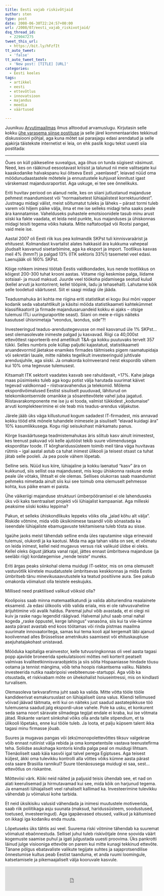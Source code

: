```yaml
---
title: Eesti vajab riskivõtjaid
author: sten
type: post
date: 2008-06-30T22:24:57+00:00
url: /2008/07/eesti_vajab_riskivotjaid/
dsq_thread_id:
  - 229047275
tweet_this_url:
  - https://bit.ly/hFzfIt
tt_auto_tweet:
  - 'false'
tt_auto_tweet_text:
  - 'New post: [TITLE] [URL]'
categories:
  - Eesti keeles
tags:
  - artikkel
  - eesti
  - ettevõtlus
  - innovatsioon
  - majandus
  - meedia
  - väärtused

---
```

Juunikuu [Arvutimaailmas][1] ilmus alltoodud arvamuslugu. Kirjutasin selle kokku [ühe varasema siinse postituse][2] ja selle järel kommentaarides tekkinud diskussiooni põhjal, aga kuna mõtet sai parasjagu edasi arendatud ja selle ajakirja täistekste internetist ei leia, on ehk paslik kogu tekst uuesti siia postitada:

* * *

Õues on küll päikeseline suvealgus, aga õhus on tunda sügisest väsimust. Need, kes on rääkinud eesootavast kriisist ja talunud nii meie valitsejate kui kaaskodanike halvakspanu kui õitseva Eesti „vaenlased“, leiavad nüüd oma möödunudaastastele mõtetele ja ennustustele kuhjuvat kinnitust igast värskemast majandusraportist. Aga uskuge, ei tee see õnnelikuks.

Eriti huvitav periood on alanud neile, kes on siiani jutlustanud majanduse pehmest maandumisest või &#8220;normaalsetest lühiajalistest korrektuuridest&#8221;. Justnagu midagi välist, meist sõltumatut tuleks ja läheks &#8211; pärast tormi tuleb varem või hiljem päike välja, ilma et me ise selleks midagi teha saaks peale ära kannatamise. Vahelduseks puhastele emotsioonidele tasub minu arust siiski ka fakte vaadata, et leida neid punkte, kus majanduses ja ühiskonnas midagi teisiti tegema võiks hakata. Mitte naftatootjad või Rootsi pangad, vaid meie ise.

<!--more-->

Aastal 2007 oli Eesti riik kus pea kolmandik SKPst tuli kinnisvaraärist ja ehitusest. Kolmandast kvartalist alates hakkasid ära kukkuma vahepeal jõudsalt kasvanud sisetarbimine, aga ka eksport ja import. Tootlikus kasvas meil 4% (hmm?) ja palgad 13% (ITK sektoris 33%!) tasemetel veel edasi. Laenujääk oli 160% SKPst.

Kõige rohkem inimesi töötab Eestis valdkondades, kus nende tootlikkus on kõigest 200-300 tuhat krooni aastas. Võtame riigi keskmise palga, liidame sotsiaal- ja muud maksud. Juurde veel töökoha pidamisega seotud kulud (kellel arvuti ja kontorirent; kellel tööpink, ladu ja tehasehall). Lahutame kõik selle toodetud väärtusest. Siit ei saagi midagi üle jääda.

Teadusmahuka äri kohta me riigina eriti statistikat ei kogu (kui mõni vapper kodanik seda vabatahtlikult ja käsitsi mööda statistikaameti kahtekümmet klassifikaatorit ja firmade majandusaruandeid kokku ei ajaks – otsige tulemusi ITLi uuringuraportite seast). Siiani on meie e-riigis näiteks kasutusel ühisnimetaja &#8220;veondus, laondus, side&#8221;?!

Investeeringud teadus-arendustegevusse on meil kasvanud üle 1% SKPst&#8230; sest olemasolevate inimeste palgad ju kasvavad. Riigi ca 40,000st ettevõttest raporteerib end ametlikult T&A-ga kokku puutuvaks tervelt 357 tükki. Selles numbris pole küllap paljutki kajastatud, statistikaameti aruandevormid jäetakse enamikes firmades täitmiseks pigem raamatupidaja või sekretäri lauale, mitte näiteks tegelikult investeeringuid juhtivale arendusjuhile, aga siiski. Ja omakorda kolmveerand neist ekspordib vähem kui 10% oma tegevuse tulemusest. 

Kitsamalt ITK sektorit vaadates kasvab see rahuldavalt, +17%. Kahe jalaga maas püsimiseks tuleb aga kogu potist välja harutada suurimat käivet tegevad valdkonnad &#8211; riistvaravahendus ja telekomid. Mõlema ekspordivõimalused Eestist sisuliselt puuduvad, lähiturud on telekomikontsernide omanikke ja sõsarettevõtete vahel juba jagatud. Riistavarakomponente me ise ju ei tooda, valmist tükkidest „kodumaise“ arvuti komplekteerimine ei ole teab mis teadus-arendus väljakutse.

Järele jääb üks väga killustunud kogum sadadest IT-firmadest, mis annavad kokku tööd ehk mõnele tuhandele inimesele ja sisuliselt &#8220;elavad kuidagi ära&#8221; 10% kasumlikkusega. Kogu riigi seisukohast märkamatu panus.
  
Kõrge lisaväärtusega teadmistemahukas äris sõltub kasv ainult inimestest, kes teenust pakuvad või kelle ajutööst tekib suure võimendusega eksporditav toode. IT kõrgharidussüsteem toimib meil täna väga huvitavas rütmis &#8211; igal aastal astub ca tuhat inimest ülikooli ja teisest otsast ca tuhat jätab selle pooleli. Ja pea poole vähem lõpetab.
  
Selline seis. Nüüd kus kiire, lühiajaline ja kokku laenatud &#8220;kasv&#8221; ära on kukkunud, siis sellist osa majandusest, mis kogu ühiskonna raskuse enda peale üle võtaks, lihtsalt ei ole olemas. Sellises olukorras saab maandumist pehmeks nimetada ainult siis kui see toimub oma olemuselt pehmesse kohta, kus päike enam ei paista.

Ühe väikeriigi majanduse struktuuri ümberpööramisel ei ole lahenduseks üks või kaks tsentraalset projekti või lühiajalist kampaaniat. Aga milleski peaksime siiski kokku leppima? 

Pakun, et selleks ühiskondlikuks leppeks võiks olla „jalad kõhu alt välja“. Riskide võtmine, mida võib üksikinimese tasandil võib sõnastada ka iseendale lühiajaliste ebamugavuste tekitamisena tuleb tõsta au sisse.

Igaühe jaoks meist tähendab selline enda üles raputamine väga erinevaid tulemusi, olukordi ja ka kaotusi. Mida ma aga tahan väita on see, et võimatu on leida inimest, kellel neid mugavus versus risk valikuid üldse ei oleks. Kellel oleks õigust jätkata vanal rajal, jättes ennast ümbritseva majanduse (ja seeläbi riigi) kordategemise „nende teiste“ mureks.

Eriti ärgas peaks siinkohal olema muidugi IT-sektor, mis on oma olemuselt vastuvõtlik kiiretele muudatustele ümbritsevas keskkonnas ja mida Eestis ümbritseb tänu minevikusaavutustele ka teatud positiivne aura. See pakub omakorda võimalust olla teistele eeskujuks.

Millised need praktilised valikud võiksid olla?

Koolipoiss saab minna matemaatikatundi ja valida abituriendina reaalainete eksameid. Ja edasi ülikoolis võib valida eriala, mis ei ole rahvusvaheline ärijuhtimine või avalik haldus. Paremal juhul võib avastada, et ei olegi nii kuiv ja raske nagu legendid räägivad. Halvemal juhul saab omal nahal kogeda „raske õppustel, kerge lahingus“ vanasõna, siis kui ta viie-kümne aasta pärast avastab end koos töötamas või rinda pistmas maailma suurimate innovaatoritega, samas kui tema kooli ajal kergemalt läbi ajanud koolivennad alles Brüsselisse ametnikuks saamisest või ehituskaupluse asejuhatajakohast unistavad.

Mõõduka kapitaliga erainvestor, kelle tutvusringkonnas oli veel aasta tagasi popp ajaviide broneerida spekulatsiooni mõttes neli korterit peatselt valmivas kvaliteetkinnisvaraobjektis ja siis sõita Hispaaniasse hindade tõusu ootama ja tennist mängima, võib teha hoopis riskantsema valiku. Näiteks investeerida nutika naabripoisi veebiteenuse-startuppi. Aga võib ka otsustada, et riskivabam mõte on ühekohalist hoiuseintressi, mis on kindlasti turvalisem.

Olemasoleva tarkvarafirma juht saab ka valida. Mitte võtta tööle tööle kandideerivat esmakursuslast on lühiajaliselt üsna valus. Kliendi tellimused võivad jäävad täitmata, eriti kui on näiteks just saadud aastatepikkuse töö tulemusena saadud jalg ekspordi-ukse vahele. Pole ka usku, et konkurent seda sama noort säravate silmadega tegijat endale ei kraba, kui ise võtmata jätad. Riskante variant siinkohal võiks olla anda talle stipendium, et ta ülikooli lõpetaks, enne kui tööle tuleb. Ja loota, et palju küpsem talent ikka tagasi minu firmasse jõuab.

Suures ja mugavas pangas või (eks)monopolettevõttes tiksuv valgekrae võib ennast rutiinist välja rebida ja oma kompetentsile vastava teenustefirma teha. Soliidse asukohaga kontoris kindla palga peal on muidugi lihtsam. Tõenäoliselt saab käia kasvõi igal talvel perega Egiptuses. Aga teisest küljest, äkki oma tulevikku kontrolli alla võttes võiks kümne aasta pärast osta saare Brasiilia rannikul? Suure tõenäosusega muidugi ei saa, sest&#8230; ettevõtlus on riskantne.

Mõtteviisi värk. Kõiki neid näited ja paljusid teisis ühendab see, et nad on alati keerulisemad ja hirmutavamad kui see, mida kõik on harjunud tegema. Ja enamasti lühiajaliselt veel rahaliselt kallimad ka. Investeerimine tulevikku vähendab ju võimalusi kohe tarbida.

Et neid üksikisiku valusid vähendada ja inimesi muutustele motiveerida, saab riik poliitikaga asju suunata (maksud, haridussüsteem, soodustused, toetused, investeeringud). Aga igapäevased otsused, valikud ja käitumised on ikkagi iga kodaniku enda muuta.

Lõpetuseks üks tähtis asi veel. Suurema riski võtmine tähendab ka suuremat võimalust ebaõnnestuda. Sellisel juhul tuleb riskivõtjale õnne soovida väärt kogemuste saamise puhul ja igati julgustada uuesti proovima. Üks pankrotti läinud julge visiooniga ettevõte on parem kui mitte kunagi tekkinud ettevõte. Tänane põlgus ebatavaliste valikute tegijate suhtes ja sajaprotsendilise õnnestumise kultus peab Eestist taanduma, et anda ruumi loomingule, katsetamisele ja pikemaajaliselt välja kooruvale kasvule.

<iframe src="http://www.facebook.com/plugins/like.php?href=http%3A%2F%2Fsten.tamkivi.com%2F2008%2F07%2Feesti_vajab_riskivotjaid%2F&layout=standard&show_faces=true&width=450&action=like&colorscheme=light&height=80" scrolling="no" frameborder="0" style="border:none; overflow:hidden; width:450px; height:80px;" allowTransparency="true"></iframe>

 [1]: http://am.ee
 [2]: http://sten.tamkivi.com/2007/12/koige_pehmem_on_maanduda_mulka.html